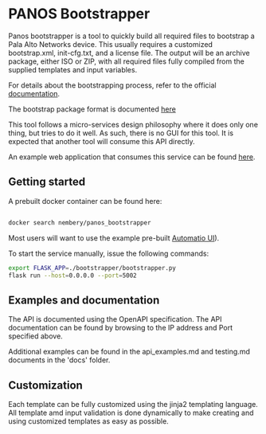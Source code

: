 # PANOS Bootstrapper

Panos bootstrapper is a tool to quickly build all required files to bootstrap
a Pala Alto Networks device. This usually requires a customized bootstrap.xml, init-cfg.txt, and 
a license file. The output will be an archive package, either ISO or ZIP, with all required files fully compiled
from the supplied templates and input variables. 

For details about the bootstrapping process, refer to the official 
[documentation](https://www.paloaltonetworks.com/documentation/71/pan-os/newfeaturesguide/management-features/bootstrapping-firewalls-for-rapid-deployment.html).

The bootstrap package format is documented [here](https://www.paloaltonetworks.com/documentation/71/virtualization/virtualization/bootstrap-the-vm-series-firewall/prepare-the-bootstrap-package)


This tool follows a micro-services design philosophy where it does only one thing, but tries
to do it well. As such, there is no GUI for this tool. It is expected that another 
tool will consume this API directly.

An example web application that consumes this service can be found
 [here](https://github.com/PaloAltoNetworks/panos-bootstrapper-ui).

## Getting started

A prebuilt docker container can be found here:

```bash

docker search nembery/panos_bootstrapper

```

Most users will want to use the example pre-built
 [Automatio UI](https://github.com/PaloAltoNetworks/panos-bootstrapper-ui)).

To start the service manually, issue the following commands:

```bash
export FLASK_APP=./bootstrapper/bootstrapper.py
flask run --host=0.0.0.0 --port=5002
```

## Examples and documentation

The API is documented using the OpenAPI specification. The 
API documentation can be found by browsing to the IP address and Port specified above. 

Additional examples can be found in the api_examples.md and testing.md documents in the 'docs' folder.


## Customization

Each template can be fully customized using the jinja2 templating language. All 
template amd input validation is done dynamically to make creating and using customized
templates as easy as possible. 
